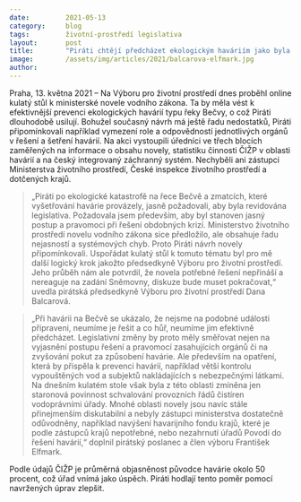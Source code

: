 ```yaml
---
date:         2021-05-13
category:     blog
tags:         životní-prostředí legislativa
layout:       post
title:        "Piráti chtějí předcházet ekologickým haváriím jako byla Bečva. Navrhují efektivnější úpravu legislativy"
image:        /assets/img/articles/2021/balcarova-elfmark.jpg
author:       
---
```

 

 

Praha, 13. května 2021 – Na Výboru pro životní prostředí dnes proběhl online kulatý stůl k ministerské novele vodního zákona. Ta by měla vést k efektivnější prevenci ekologických havárií typu řeky Bečvy, o což Piráti dlouhodobě usilují. Bohužel současný návrh má ještě řadu nedostatků, Piráti připomínkovali například vymezení role a odpovědností jednotlivých orgánů v řešení a šetření havárií. Na akci vystoupili úředníci ve třech blocích zaměřených na informace o obsahu novely, statistiku činnosti ČIŽP v oblasti havárií a na český integrovaný záchranný systém. Nechyběli ani zástupci Ministerstva životního prostředí, České inspekce životního prostředí a dotčených krajů. 

> „Piráti po ekologické katastrofě na řece Bečvě a zmatcích, které vyšetřování havárie provázely, jasně požadovali, aby byla revidována legislativa. Požadovala jsem především, aby byl stanoven jasný postup a pravomoci při řešení obdobných krizí. Ministerstvo životního prostředí novelu vodního zákona sice předložilo, ale obsahuje řadu nejasností a systémových chyb. Proto Piráti návrh novely připomínkovali. Uspořádat kulatý stůl k tomuto tématu byl pro mě další logický krok jakožto předsedkyně Výboru pro životní prostředí. Jeho průběh nám ale potvrdil, že novela potřebné řešení nepřináší a nereaguje na zadání Sněmovny, diskuze bude muset pokračovat,“ uvedla pirátská předsedkyně Výboru pro životní prostředí Dana Balcarová. 

> „Při havárii na Bečvě se ukázalo, že nejsme na podobné události připraveni, neumíme je řešit a co hůř, neumíme jim efektivně předcházet. Legislativní změny by proto měly směřovat nejen na vyjasnění postupu řešení a pravomocí zasahujících orgánů či na zvyšování pokut za způsobení havárie. Ale především na opatření, která by přispěla k prevenci havárií, například větší kontrolu vypouštěných vod a subjektů nakládajících s nebezpečnými látkami. Na dnešním kulatém stole však byla z této oblasti zmíněna jen staronová povinnost schvalování provozních řádů čistíren vodoprávními úřady. Mnohé oblasti novely jsou navíc stále přinejmenším diskutabilní a nebyly zástupci ministerstva dostatečně odůvodněny, například navýšení havarijního fondu krajů, které je podle zástupců krajů nepotřebné, nebo nezahrnutí úřadů Povodí do řešení havárií,“ doplnil pirátský poslanec a člen výboru František Elfmark.

Podle údajů ČIŽP je průměrná objasněnost původce havárie okolo 50 procent, což úřad vnímá jako úspěch. Piráti hodlají tento poměr pomocí navržených úprav zlepšit.
